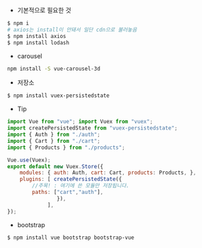 * 기본적으로 필요한 것

```bash
$ npm i
# axios는 install이 안돼서 일단 cdn으로 불러놓음
$ npm install axios
$ npm install lodash
```



* carousel

```bash
npm install -S vue-carousel-3d
```



* 저장소

```bash
$ npm install vuex-persistedstate
```

* Tip

```js
import Vue from "vue"; import Vuex from "vuex"; 
import createPersistedState from "vuex-persistedstate"; 
import { Auth } from "./auth"; 
import { Cart } from "./cart"; 
import { Products } from "./products"; 

Vue.use(Vuex); 
export default new Vuex.Store({ 
    modules: { auth: Auth, cart: Cart, products: Products, }, 
    plugins: [ createPersistedState({ 
        //주목! : 여기에 쓴 모듈만 저장됩니다. 
        paths: ["cart","auth"], 
			    }),
             ], 
});
```



* bootstrap

```bash
$ npm install vue bootstrap bootstrap-vue
```




